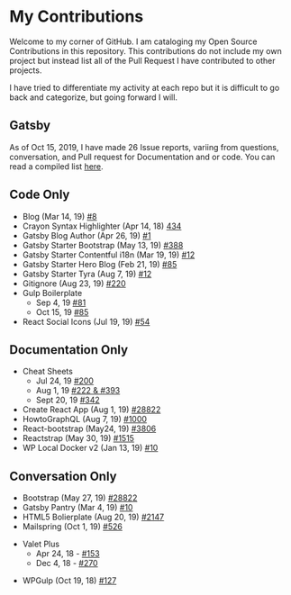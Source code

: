 # My Contributions

Welcome to my corner of GitHub. I am cataloging my Open Source Contributions in this repository. This contributions do not include my own project but instead list all of the Pull Request I have contributed to other projects. 

I have tried to differentiate my activity at each repo but it is difficult to go back and categorize, but going forward I will. 

## Gatsby
As of Oct 15, 2019, I have made 26 Issue reports, variing from questions, conversation, and Pull request for Documentation and or code. You can read a compiled list [here](https://github.com/gatsbyjs/gatsby/issues?utf8=%E2%9C%93&q=author%3Aeclectic-coding+).

## Code Only  
- Blog (Mar 14, 19) [#8](https://github.com/kyleshevlin/blog/pull/8)
- Crayon Syntax Highlighter (Apr 14, 18) [434](https://github.com/aramk/crayon-syntax-highlighter/pull/434#issuecomment-529083673)
- Gatsby Blog Author (Apr 26, 19) [#1](https://github.com/derricktsmith/gatsby-blog-author/pull/1)
- Gatsby Starter Bootstrap (May 13, 19) [#388](https://github.com/jaxx2104/gatsby-starter-bootstrap/pull/388)
- Gatsby Starter Contentful i18n (Mar 19, 19) [#12](gatsby-starter-contentful-i18n)
- Gatsby Starter Hero Blog (Feb 21, 19) [#85](https://github.com/greglobinski/gatsby-starter-hero-blog/issues/85)
- Gatsby Starter Tyra (Aug 7, 19) [#12](gatsby-starter-tyra)
- Gitignore (Aug 23, 19) [#220](https://github.com/toptal/gitignore/pull/220#event-2579024144)
- Gulp Boilerplate 
    * Sep 4, 19 [#81](https://github.com/cferdinandi/gulp-boilerplate/pull/81)
    * Oct 15, 19 [#85](https://github.com/cferdinandi/gulp-boilerplate/issues/85)
- React Social Icons (Jul 19, 19) [#54](https://github.com/jaketrent/react-social-icons/pull/54)

## Documentation Only 
- Cheat Sheets 
    * Jul 24, 19 [#200](https://github.com/spences10/cheat-sheets/pull/200)
    * Aug 1, 19 [#222 & #393](https://github.com/spences10/cheat-sheets/issues/222)
    * Sept 20, 19 [#342](https://github.com/spences10/cheat-sheets/pull/342)
- Create React App (Aug 1, 19) [#28822](https://github.com/facebook/create-react-app/pull/7462)
- HowtoGraphQL (Aug 7, 19) [#1000](https://github.com/howtographql/howtographql/pull/1000)
- React-bootstrap (May24, 19) [#3806](https://github.com/react-bootstrap/react-bootstrap/pull/3806)
- Reactstrap (May 30, 19) [#1515](https://github.com/reactstrap/reactstrap/issues/1515)
- WP Local Docker v2 (Jan 13, 19) [#10](https://github.com/10up/wp-local-docker-v2/issues/10)

## Conversation Only
- Bootstrap (May 27, 19) [#28822](https://github.com/twbs/bootstrap/issues?utf8=%E2%9C%93&q=author%3Aeclectic-coding+)
- Gatsby Pantry (Mar 4, 19) [#10](https://github.com/rmcfadzean/gatsby-pantry/issues/10)
- HTML5 Bolierplate (Aug 20, 19) [#2147](https://github.com/h5bp/html5-boilerplate/issues/2147#issuecomment-532926274)
- Mailspring (Oct 1, 19) [#526](https://github.com/Foundry376/Mailspring/issues/526#issuecomment-538753443)
* Valet Plus 
    - Apr 24, 18 - [#153](https://github.com/weprovide/valet-plus/issues/153)
    - Dec 4, 18 - [#270](https://github.com/weprovide/valet-plus/issues/270)
- WPGulp (Oct 19, 18) [#127](https://github.com/ahmadawais/WPGulp/issues/127#issuecomment-537019364)


